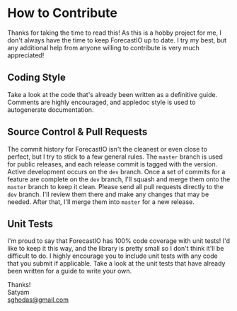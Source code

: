 #  How to Contribute
Thanks for taking the time to read this! As this is a hobby project for me, I don't always have the time to keep ForecastIO up to date. I try my best, but any additional help from anyone willing to contribute is very much appreciated!

## Coding Style
Take a look at the code that's already been written as a definitive guide. Comments are highly encouraged, and appledoc style is used to autogenerate documentation.

## Source Control & Pull Requests
The commit history for ForecastIO isn't the cleanest or even close to perfect, but I try to stick to a few general rules. The `master` branch is used for public releases, and each release commit is tagged with the version. Active development occurs on the `dev` branch. Once a set of commits for a feature are complete on the `dev` branch, I'll squash and merge them onto the `master` branch to keep it clean. Please send all pull requests directly to the `dev` branch. I'll review them there and make any changes that may be needed. After that, I'll merge them into `master` for a new release.

## Unit Tests
I'm proud to say that ForecastIO has 100% code coverage with unit tests! I'd like to keep it this way, and the library is pretty small so I don't think it'll be difficult to do. I highly encourage you to include unit tests with any code that you submit if applicable. Take a look at the unit tests that have already been written for a guide to write your own.

Thanks!  
Satyam  
sghodas@gmail.com
